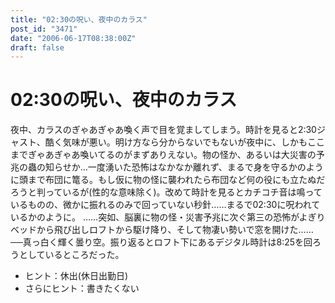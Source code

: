 ```yaml
---
title: "02:30の呪い、夜中のカラス"
post_id: "3471"
date: "2006-06-17T08:38:00Z"
draft: false
---
```


# 02:30の呪い、夜中のカラス

夜中、カラスのぎゃあぎゃあ喚く声で目を覚ましてしまう。時計を見ると2:30ジャスト、酷く気味が悪い。明け方なら分からないでもないが夜中に、しかもここまでぎゃあぎゃあ喚いてるのがまずありえない。物の怪か、あるいは大災害の予兆の蟲の知らせか…一度湧いた恐怖はなかなか離れず、まるで身を守るかのように頭まで布団に篭る。もし仮に物の怪に襲われたら布団など何の役にも立たぬだろうと判っているが(性的な意味除く)。改めて時計を見るとカチコチ音は鳴っているものの、微かに振れるのみで回っていない秒針……まるで02:30に呪われているかのように。 ……突如、脳裏に物の怪・災害予兆に次ぐ第三の恐怖がよぎりベッドから飛び出しロフトから駆け降り、そして物凄い勢いで窓を開けた…… ──真っ白く輝く曇り空。振り返るとロフト下にあるデジタル時計は8:25を回ろうとしているところだった。

  * ヒント：休出(休日出勤日)
  * さらにヒント：書きたくない
